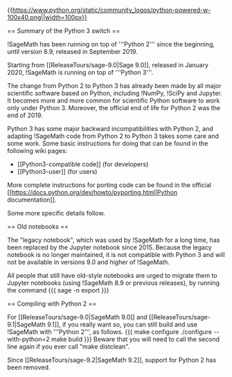 {{https://www.python.org/static/community_logos/python-powered-w-100x40.png||width=100px}}

== Summary of the Python 3 switch ==

!SageMath has been running on top of '''Python 2''' since the beginning, until version 8.9, released in September 2019.

Starting from [[ReleaseTours/sage-9.0|Sage 9.0]], released in January 2020, !SageMath is running on top of '''Python 3'''.

The change from Python 2 to Python 3 has already been made by all major scientific software based on Python, including !NumPy, !SciPy and Jupyter. It becomes more and more common for scientific Python software to work only under Python 3. Moreover, the official end of life for Python 2 was the end of 2019.

Python 3 has some major backward incompatibilities with Python 2, and adapting !SageMath code from Python 2 to Python 3 takes some care and some work. Some basic instructions for doing that can be found in the following wiki pages:

 * [[Python3-compatible code]] (for developers)
 * [[Python3-user]] (for users)

More complete instructions for porting code can be found in the official [[https://docs.python.org/dev/howto/pyporting.html|Python documentation]].

Some more specific details follow.

== Old notebooks ==

The "legacy notebook", which was used by !SageMath for a long time, has been replaced by the Jupyter notebook since 2015. Because the legacy notebook is no longer maintained, it is not compatible with Python 3 and will not be available in versions 9.0 and higher of !SageMath.

All people that still have old-style notebooks are urged to migrate them to Jupyter notebooks (using !SageMath 8.9 or previous releases), by running the command
{{{
sage -n export
}}}

== Compiling with Python 2 ==

For [[ReleaseTours/sage-9.0|SageMath 9.0]] and [[ReleaseTours/sage-9.1|SageMath 9.1]], if you really want so, you can still build and use !SageMath with '''Python 2''', as follows.
{{{
make configure
./configure --with-python=2
make build
}}}
Beware that you will need to call the second line again if you ever call "make distclean".

Since [[ReleaseTours/sage-9.2|SageMath 9.2]], support for Python 2 has been removed.
